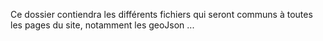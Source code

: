 Ce dossier contiendra les différents fichiers qui seront communs à toutes les pages du site, notamment les geoJson ... 
